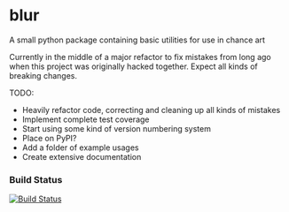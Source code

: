 # blur
A small python package containing basic utilities for use in chance art

Currently in the middle of a major refactor to fix mistakes from long ago when this project was originally hacked together. Expect all kinds of breaking changes.

TODO:
* Heavily refactor code, correcting and cleaning up all kinds of mistakes
* Implement complete test coverage
* Start using some kind of version numbering system
* Place on PyPI?
* Add a folder of example usages
* Create extensive documentation

### Build Status
[![Build Status](https://travis-ci.org/ajyoon/blur.svg?branch=master)](https://travis-ci.org/ajyoon/blur)
